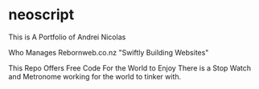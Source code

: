 # neoscript

This is A Portfolio of Andrei Nicolas

Who Manages
Rebornweb.co.nz "Swiftly Building Websites"


This Repo Offers Free Code For the World to Enjoy There is a Stop Watch 
and Metronome working for the world to tinker with.

